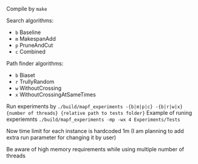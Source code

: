 Compile by `make`

Search algorithms:
- `b` Baseline
- `m` MakespanAdd
- `p` PruneAndCut
- `c` Combined

Path finder algorithms:
- `b` Biaset
- `r` TrullyRandom
- `w` WithoutCrossing
- `x` WithoutCrossingAtSameTimes

Run experiments by `./build/mapf_experiments -{b|m|p|c} -{b|r|w|x} {number of threads} {relative path to tests folder}`
Example of runing experiemnts `./build/mapf_experiments -mp -wx 4 Experiments/Tests`

Now time limit for each instance is hardcoded 1m (I am planning to add extra run parameter for changing it by user)

Be aware of high memory requirements while using multiple number of threads
